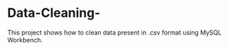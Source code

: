 # Data-Cleaning-
This project shows how to clean data present in .csv format using MySQL Workbench.

